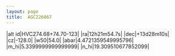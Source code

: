 ```yaml
---
layout: page
title:  AGC226067
--- 
```

|alt id|HVC274.68+74.70-123|
|ra|12h21m54.7s|
|dec|+13d28m10s|
|cz|-128.0|
|w50|54.0|
|abar|4.4721359549995796|
|m_hi|5.3399999999999999|
|n_hi|19.309510677852099|
